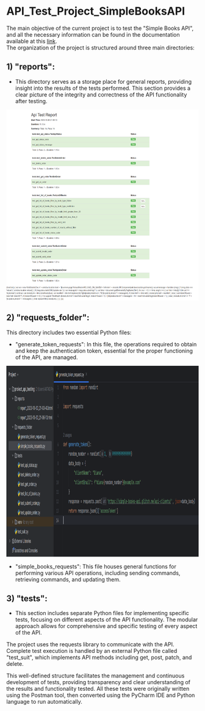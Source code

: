 # API_Test_Project_SimpleBooksAPI

The main objective of the current project is to test the "Simple Books API", and all the necessary information can be found in the documentation available 
at this [link](https://github.com/rescenic/postman-course/blob/main/simple-books-api.md). <br> The organization of the project is structured around three main directories:

## 1) "reports":
* This directory serves as a storage place for general reports, providing insight into the results of the tests performed. This section provides a clear picture of the integrity and correctness of the API functionality after testing.

<img src="imagini-pycharm/Api-Test-Report.png" width="900" height="500">

## 2) "requests_folder":
This directory includes two essential Python files:
* "generate_token_requests": In this file, the operations required to obtain and keep the authentication token, essential for the proper functioning of the API, are managed.

<img src="imagini-pycharm/generate_token_requests.PNG" width="900" height="500">

* "simple_books_requests": This file houses general functions for performing various API operations, including sending commands, retrieving commands, and updating them.

## 3) "tests":
* This section includes separate Python files for implementing specific tests, focusing on different aspects of the API functionality. The modular approach allows for comprehensive and specific testing of every aspect of the API.

The project uses the requests library to communicate with the API. Complete test execution is handled by an external Python file called "test_suit", which implements API methods including get, post, patch, and delete.

This well-defined structure facilitates the management and continuous development of tests, providing transparency and clear understanding of the results and functionality tested. All these tests were originally written using the Postman tool, then converted using the PyCharm IDE and Python language to run automatically.
  
